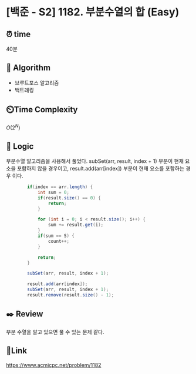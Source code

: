 # [백준 - S2] 1182. 부분수열의 합 (Easy)

## ⏰ **time**

40분

## :pushpin: **Algorithm**

- 브루트포스 알고리즘
- 백트래킹

## ⏲️**Time Complexity**

$O(2^N)$

## :round_pushpin: **Logic**

부분수열 알고리즘을 사용해서 풀었다. subSet(arr, result, index + 1) 부분이 현재 요소을 포함하지 않을 경우이고, result.add(arr[index]) 부분이 현재 요소를 포함하는 경우 이다.

```java
        if(index == arr.length) {
			int sum = 0;
			if(result.size() == 0) {
				return;
			}

			for (int i = 0; i < result.size(); i++) {
				sum += result.get(i);
			}
			if(sum == S) {
				count++;
			}

			return;
		}

		subSet(arr, result, index + 1);

		result.add(arr[index]);
		subSet(arr, result, index + 1);
		result.remove(result.size() - 1);
```

## :black_nib: **Review**

부분 수열을 알고 있으면 풀 수 있는 문제 같다.

## 📡**Link**

https://www.acmicpc.net/problem/1182
